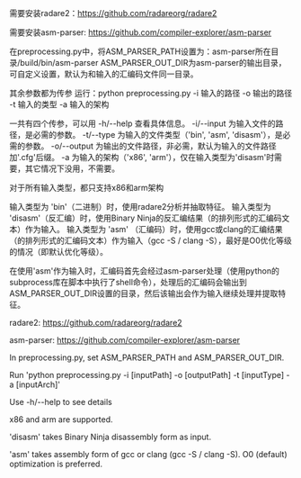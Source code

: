 需要安装radare2：https://github.com/radareorg/radare2

需要安装asm-parser: https://github.com/compiler-explorer/asm-parser

在preprocessing.py中，将ASM_PARSER_PATH设置为：asm-parser所在目录/build/bin/asm-parser
ASM_PARSER_OUT_DIR为asm-parser的输出目录，可自定义设置，默认为和输入的汇编码文件同一目录。

其余参数都为传参
运行：python preprocessing.py -i 输入的路径 -o 输出的路径 -t 输入的类型 -a 输入的架构

一共有四个传参，可以用 -h/--help 查看具体信息。
-i/--input 为输入文件的路径，是必需的参数。
-t/--type 为输入的文件类型（'bin', 'asm', 'disasm'），是必需的参数。
-o/--output 为输出的文件路径，非必需，默认为输入的文件路径加'.cfg'后缀。
-a 为输入的架构（'x86', 'arm'），仅在输入类型为'disasm'时需要，其它情况下没用，不需要。

对于所有输入类型，都只支持x86和arm架构

输入类型为 'bin'（二进制）时，使用radare2分析并抽取特征。
输入类型为 'disasm'（反汇编）时，使用Binary Ninja的反汇编结果（的排列形式的汇编码文本）作为输入。
输入类型为 'asm' （汇编码）时，使用gcc或clang的汇编结果（的排列形式的汇编码文本）作为输入（gcc -S / clang -S），最好是O0优化等级的情况（即默认优化等级）。

在使用'asm'作为输入时，汇编码首先会经过asm-parser处理（使用python的subprocess库在脚本中执行了shell命令），处理后的汇编码会输出到ASM_PARSER_OUT_DIR设置的目录，然后该输出会作为输入继续处理并提取特征。

radare2: https://github.com/radareorg/radare2

asm-parser: https://github.com/compiler-explorer/asm-parser

In preprocessing.py, set ASM_PARSER_PATH and ASM_PARSER_OUT_DIR.

Run 'python preprocessing.py -i [inputPath] -o [outputPath] -t [inputType] -a [inputArch]'

Use -h/--help to see details

x86 and arm are supported.

'disasm' takes Binary Ninja disassembly form as input.

'asm' takes assembly form of gcc or clang (gcc -S / clang -S). O0 (default) optimization is preferred.